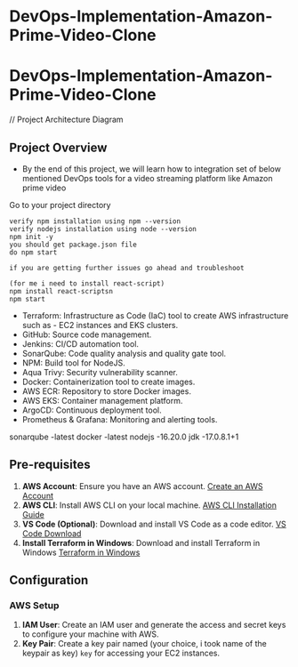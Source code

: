 # DevOps-Implementation-Amazon-Prime-Video-Clone

# DevOps-Implementation-Amazon-Prime-Video-Clone


// Project Architecture Diagram

## Project Overview
- By the end of this project, we will learn how to integration set of below mentioned DevOps tools for a video streaming platform like Amazon prime video


Go to your project directory
```
verify npm installation using npm --version 
verify nodejs installation using node --version
npm init -y
you should get package.json file
do npm start 

if you are getting further issues go ahead and troubleshoot

(for me i need to install react-script)
npm install react-scriptsn
npm start
```

- Terraform: Infrastructure as Code (IaC) tool to create AWS infrastructure such as - EC2 instances and EKS clusters.
- GitHub: Source code management.
- Jenkins: CI/CD automation tool.
- SonarQube: Code quality analysis and quality gate tool.
- NPM: Build tool for NodeJS.
- Aqua Trivy: Security vulnerability scanner.
- Docker: Containerization tool to create images.
- AWS ECR: Repository to store Docker images.
- AWS EKS: Container management platform.
- ArgoCD: Continuous deployment tool.
- Prometheus & Grafana: Monitoring and alerting tools.


sonarqube -latest
docker -latest
nodejs -16.20.0
jdk -17.0.8.1+1

## Pre-requisites

1. **AWS Account**: Ensure you have an AWS account. [Create an AWS Account](https://docs.aws.amazon.com/accounts/latest/reference/manage-acct-creating.html)
2. **AWS CLI**: Install AWS CLI on your local machine. [AWS CLI Installation Guide](https://docs.aws.amazon.com/cli/latest/userguide/getting-started-install.html)
3. **VS Code (Optional)**: Download and install VS Code as a code editor. [VS Code Download](https://code.visualstudio.com/download)
4. **Install Terraform in Windows**: Download and install Terraform in Windows [Terraform in Windows](https://learn.microsoft.com/en-us/azure/developer/terraform/get-started-windows-bash)

## Configuration
### AWS Setup
1. **IAM User**: Create an IAM user and generate the access and secret keys to configure your machine with AWS.
2. **Key Pair**: Create a key pair named (your choice, i took name of the keypair as key) `key` for accessing your EC2 instances.



